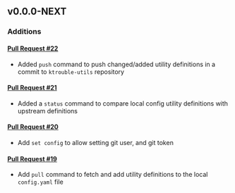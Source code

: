## v0.0.0-NEXT

### Additions

#### [Pull Request #22](https://github.com/Maahsome/ktrouble/pull/22)

- Added `push` command to push changed/added utility definitions in a commit to `ktrouble-utils` repository

#### [Pull Request #21](https://github.com/Maahsome/ktrouble/pull/21)

- Added a `status` command to compare local config utility definitions with upstream definitions

#### [Pull Request #20](https://github.com/Maahsome/ktrouble/pull/20)

- Add `set config` to allow setting git user, and git token

#### [Pull Request #19](https://github.com/Maahsome/ktrouble/pull/19)

- Add `pull` command to fetch and add utility definitions to the local `config.yaml` file

